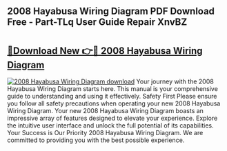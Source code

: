 ## 2008 Hayabusa Wiring Diagram PDF Download Free - Part-TLq User Guide Repair XnvBZ

# <h2><a href="http://dfrk8c6.blite.top/?on=2008+Hayabusa+Wiring+Diagram">🔗Download New 👉🔴 2008 Hayabusa Wiring Diagram</a></h2>

[![2008 Hayabusa Wiring Diagram download](https://i.imgur.com/lujVjoI.png)](http://dfrk8c6.blite.top/?on=2008+Hayabusa+Wiring+Diagram)
Your journey with the 2008 Hayabusa Wiring Diagram starts here. This manual is your comprehensive guide to understanding and using it effectively. Safety First Please ensure you follow all safety precautions when operating your new 2008 Hayabusa Wiring Diagram. Your new 2008 Hayabusa Wiring Diagram boasts an impressive array of features designed to elevate your experience. Explore the intuitive user interface and unlock the full potential of its capabilities. Your Success is Our Priority 2008 Hayabusa Wiring Diagram. We are committed to providing you with the best possible experience.
